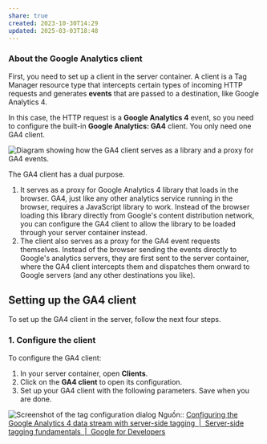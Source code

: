 ```yaml
---
share: true
created: 2023-10-30T14:29
updated: 2025-03-03T18:48
---
```

### About the Google Analytics client

First, you need to set up a client in the server container. A client is a Tag Manager resource type that intercepts certain types of incoming HTTP requests and generates **events** that are passed to a destination, like Google Analytics 4.

In this case, the HTTP request is a **Google Analytics 4** event, so you need to configure the built-in **Google Analytics: GA4** client. You only need one GA4 client.

  
  
![Diagram showing how the GA4 client serves as a library and a proxy for GA4 events.](https://developers.google.com/static/tag-platform/learn/images/analytics-client.png)

The GA4 client has a dual purpose.

1. It serves as a proxy for Google Analytics 4 library that loads in the browser. GA4, just like any other analytics service running in the browser, requires a JavaScript library to work. Instead of the browser loading this library directly from Google's content distribution network, you can configure the GA4 client to allow the library to be loaded through your server container instead.
2. The client also serves as a proxy for the GA4 event requests themselves. Instead of the browser sending the events directly to Google's analytics servers, they are first sent to the server container, where the GA4 client intercepts them and dispatches them onward to Google servers (and any other destinations you like).

## Setting up the GA4 client

To set up the GA4 client in the server, follow the next four steps.

### 1. Configure the client

To configure the GA4 client:

1. In your server container, open **Clients**.
2. Click on the **GA4 client** to open its configuration.
3. Set up your GA4 client with the following parameters. Save when you are done.

![Screenshot of the tag configuration dialog](https://developers.google.com/static/tag-platform/learn/images/client-configuration.png)
Nguồn:: [Configuring the Google Analytics 4 data stream with server-side tagging  |  Server-side tagging fundamentals  |  Google for Developers](https://developers.google.com/tag-platform/learn/sst-fundamentals/5-sst-setup-analytics)